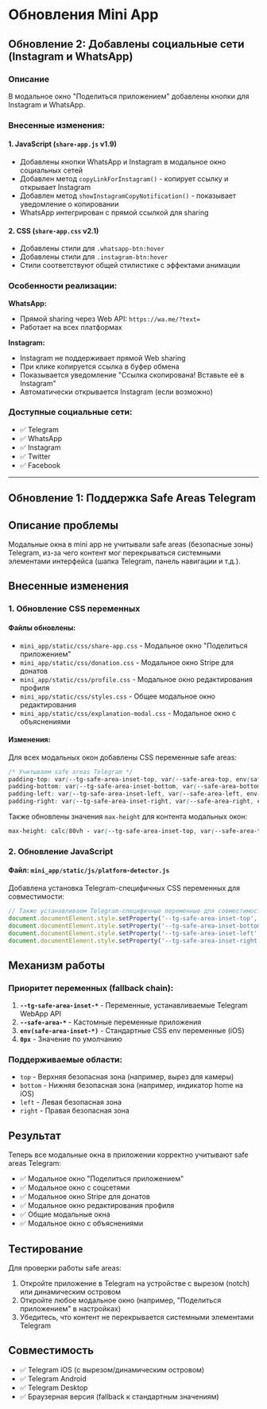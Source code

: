 # Обновления Mini App

## Обновление 2: Добавлены социальные сети (Instagram и WhatsApp)

### Описание
В модальное окно "Поделиться приложением" добавлены кнопки для Instagram и WhatsApp.

### Внесенные изменения:

#### 1. JavaScript (`share-app.js` v1.9)
- Добавлены кнопки WhatsApp и Instagram в модальное окно социальных сетей
- Добавлен метод `copyLinkForInstagram()` - копирует ссылку и открывает Instagram
- Добавлен метод `showInstagramCopyNotification()` - показывает уведомление о копировании
- WhatsApp интегрирован с прямой ссылкой для sharing

#### 2. CSS (`share-app.css` v2.1)
- Добавлены стили для `.whatsapp-btn:hover`
- Добавлены стили для `.instagram-btn:hover`
- Стили соответствуют общей стилистике с эффектами анимации

### Особенности реализации:

**WhatsApp:**
- Прямой sharing через Web API: `https://wa.me/?text=`
- Работает на всех платформах

**Instagram:**
- Instagram не поддерживает прямой Web sharing
- При клике копируется ссылка в буфер обмена
- Показывается уведомление "Ссылка скопирована! Вставьте её в Instagram"
- Автоматически открывается Instagram (если возможно)

### Доступные социальные сети:
- ✅ Telegram
- ✅ WhatsApp
- ✅ Instagram
- ✅ Twitter
- ✅ Facebook

---

## Обновление 1: Поддержка Safe Areas Telegram

## Описание проблемы

Модальные окна в mini app не учитывали safe areas (безопасные зоны) Telegram, из-за чего контент мог перекрываться системными элементами интерфейса (шапка Telegram, панель навигации и т.д.).

## Внесенные изменения

### 1. Обновление CSS переменных

#### Файлы обновлены:
- `mini_app/static/css/share-app.css` - Модальное окно "Поделиться приложением"
- `mini_app/static/css/donation.css` - Модальное окно Stripe для донатов
- `mini_app/static/css/profile.css` - Модальное окно редактирования профиля
- `mini_app/static/css/styles.css` - Общее модальное окно редактирования
- `mini_app/static/css/explanation-modal.css` - Модальное окно с объяснениями

#### Изменения:
Для всех модальных окон добавлены CSS переменные safe areas:

```css
/* Учитываем safe areas Telegram */
padding-top: var(--tg-safe-area-inset-top, var(--safe-area-top, env(safe-area-inset-top, 0px)));
padding-bottom: var(--tg-safe-area-inset-bottom, var(--safe-area-bottom, env(safe-area-inset-bottom, 0px)));
padding-left: var(--tg-safe-area-inset-left, var(--safe-area-left, env(safe-area-inset-left, 0px)));
padding-right: var(--tg-safe-area-inset-right, var(--safe-area-right, env(safe-area-inset-right, 0px)));
```

Также обновлены значения `max-height` для контента модальных окон:

```css
max-height: calc(80vh - var(--tg-safe-area-inset-top, var(--safe-area-top, env(safe-area-inset-top, 0px))) - var(--tg-safe-area-inset-bottom, var(--safe-area-bottom, env(safe-area-inset-bottom, 0px))));
```

### 2. Обновление JavaScript

#### Файл: `mini_app/static/js/platform-detector.js`

Добавлена установка Telegram-специфичных CSS переменных для совместимости:

```javascript
// Также устанавливаем Telegram-специфичные переменные для совместимости
document.documentElement.style.setProperty('--tg-safe-area-inset-top', `${platform.safeArea.top}px`);
document.documentElement.style.setProperty('--tg-safe-area-inset-bottom', `${platform.safeArea.bottom}px`);
document.documentElement.style.setProperty('--tg-safe-area-inset-left', `${platform.safeArea.left}px`);
document.documentElement.style.setProperty('--tg-safe-area-inset-right', `${platform.safeArea.right}px`);
```

## Механизм работы

### Приоритет переменных (fallback chain):

1. **`--tg-safe-area-inset-*`** - Переменные, устанавливаемые Telegram WebApp API
2. **`--safe-area-*`** - Кастомные переменные приложения
3. **`env(safe-area-inset-*)`** - Стандартные CSS env переменные (iOS)
4. **`0px`** - Значение по умолчанию

### Поддерживаемые области:

- `top` - Верхняя безопасная зона (например, вырез для камеры)
- `bottom` - Нижняя безопасная зона (например, индикатор home на iOS)
- `left` - Левая безопасная зона
- `right` - Правая безопасная зона

## Результат

Теперь все модальные окна в приложении корректно учитывают safe areas Telegram:
- ✅ Модальное окно "Поделиться приложением"
- ✅ Модальное окно с соцсетями
- ✅ Модальное окно Stripe для донатов
- ✅ Модальное окно редактирования профиля
- ✅ Общие модальные окна
- ✅ Модальное окно с объяснениями

## Тестирование

Для проверки работы safe areas:

1. Откройте приложение в Telegram на устройстве с вырезом (notch) или динамическим островом
2. Откройте любое модальное окно (например, "Поделиться приложением" в настройках)
3. Убедитесь, что контент не перекрывается системными элементами Telegram

## Совместимость

- ✅ Telegram iOS (с вырезом/динамическим островом)
- ✅ Telegram Android
- ✅ Telegram Desktop
- ✅ Браузерная версия (fallback к стандартным значениям)

